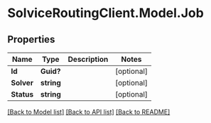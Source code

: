 # SolviceRoutingClient.Model.Job
## Properties

Name | Type | Description | Notes
------------ | ------------- | ------------- | -------------
**Id** | **Guid?** |  | [optional] 
**Solver** | **string** |  | [optional] 
**Status** | **string** |  | [optional] 

[[Back to Model list]](../README.md#documentation-for-models) [[Back to API list]](../README.md#documentation-for-api-endpoints) [[Back to README]](../README.md)


